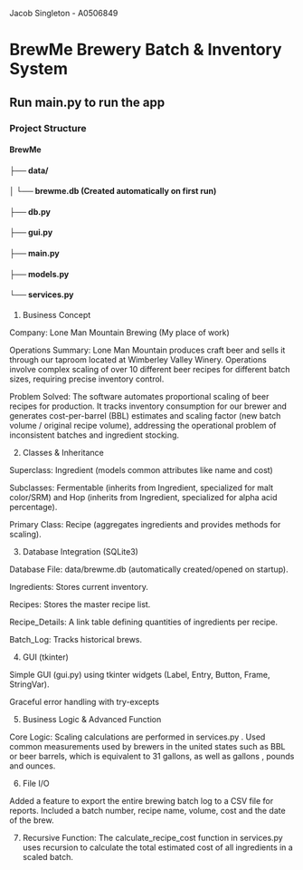 Jacob Singleton - A0506849
# BrewMe Brewery Batch & Inventory System
## Run main.py to run the app
### Project Structure
#### BrewMe
#### ├── data/
#### │    └── brewme.db  (Created automatically on first run)
#### ├── db.py
#### ├── gui.py
#### ├── main.py
#### ├── models.py
#### └── services.py

1. Business Concept

Company: Lone Man Mountain Brewing (My place of work)

Operations Summary: Lone Man Mountain produces craft beer and sells it through our taproom located at Wimberley Valley Winery. Operations involve complex scaling of over 10 different beer recipes for different batch sizes, requiring precise inventory control.

Problem Solved: The software automates proportional scaling of beer recipes for production. It tracks inventory consumption for our brewer and generates cost-per-barrel (BBL) estimates and scaling factor (new batch volume / original recipe volume), addressing the operational problem of inconsistent batches and ingredient stocking.



2. Classes & Inheritance 

Superclass: Ingredient (models common attributes like name and cost)

Subclasses: Fermentable (inherits from Ingredient, specialized for malt color/SRM) and Hop (inherits from Ingredient, specialized for alpha acid percentage).

Primary Class: Recipe (aggregates ingredients and provides methods for scaling).


3. Database Integration (SQLite3) 

Database File: data/brewme.db (automatically created/opened on startup).

Ingredients: Stores current inventory.

Recipes: Stores the master recipe list.

Recipe_Details: A link table defining quantities of ingredients per recipe.

Batch_Log: Tracks historical brews.


4. GUI (tkinter) 

Simple GUI (gui.py) using tkinter widgets (Label, Entry, Button, Frame, StringVar).

Graceful error handling with try-excepts

5. Business Logic & Advanced Function

Core Logic: Scaling calculations are performed in services.py . Used common measurements used by brewers in the united states such as BBL or beer barrels, which is equivalent to 31 gallons, as well as gallons , pounds and ounces.

6. File I/O 

Added a feature to export the entire brewing batch log to a CSV file for reports. Included a batch number, recipe name, volume, cost and the date of the brew.


7. Recursive Function: The calculate_recipe_cost function in services.py uses recursion to calculate the total estimated cost of all ingredients in a scaled batch.

